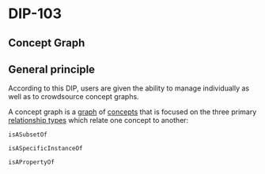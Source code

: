 DIP-103
======

Concept Graph
------------------------------

## General principle

According to this DIP, users are given the ability to manage individually as well as to crowdsource concept graphs.

A concept graph is a [graph](../../glossary/graph.md) of [concepts](../../glossary/concept.md) that is focused on the three primary [relationship types](../../glossary/relationshipType.md) which relate one concept to another:

`isASubsetOf`

`isASpecificInstanceOf`

`isAPropertyOf`
